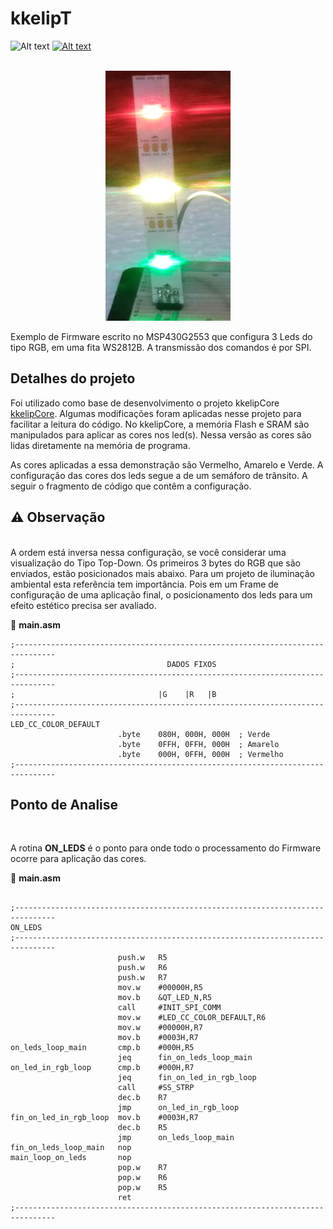 # kkelipT

![Alt text](https://img.shields.io/badge/ASM-MSP430G2553-red?style=plastic)
[![Alt text](https://img.shields.io/badge/TI-CCS-blue?style=plastic)](https://www.ti.com/tool/CCSTUDIO)


</br>

<div style="text-align: center;">
<img src="img/P_20240719_110004.jpg" alt="Alt text" width="200" height="400">
</div>


Exemplo de Firmware escrito no MSP430G2553 que configura 3 Leds do tipo RGB, em uma fita WS2812B. A transmissão dos comandos é por SPI. 

## Detalhes do projeto

Foi utilizado como base de desenvolvimento o projeto kkelipCore
[kkelipCore](https://github.com/Pinablink/kkelipCore).
Algumas modificações foram aplicadas nesse projeto para facilitar a leitura do código. No kkelipCore, a memória Flash e SRAM são manipulados para aplicar as cores nos led(s). Nessa versão as cores são lidas diretamente na memória de programa. 

As cores aplicadas a essa demonstração são Vermelho, Amarelo e Verde. A configuração das cores dos leds segue a de um semáforo de trânsito. A seguir o fragmento de código que contêm a configuração.

## ⚠️ Observação
</br>
A ordem está inversa nessa configuração, se você considerar uma visualização do Tipo Top-Down. Os primeiros 3 bytes do RGB que são enviados, estão posicionados mais abaixo. Para um projeto de iluminação ambiental esta referência tem importância. Pois em um Frame de configuração de uma aplicação final, o posicionamento dos leds para um efeito estético precisa ser avaliado.

</br>


📃 **main.asm**
````
;-------------------------------------------------------------------------------
;                                  DADOS FIXOS
;-------------------------------------------------------------------------------
;                                |G    |R   |B
;-------------------------------------------------------------------------------
LED_CC_COLOR_DEFAULT
						.byte    080H, 000H, 000H  ; Verde
						.byte    0FFH, 0FFH, 000H  ; Amarelo
						.byte    000H, 0FFH, 000H  ; Vermelho
;-------------------------------------------------------------------------------

````

## Ponto de Analise
</br>

A rotina **ON_LEDS** é o ponto para onde todo o processamento do Firmware ocorre para aplicação das cores. 

📃 **main.asm**
````

;-------------------------------------------------------------------------------
ON_LEDS
;-------------------------------------------------------------------------------
                        push.w   R5
                        push.w   R6
                        push.w   R7
                        mov.w    #00000H,R5
                        mov.b    &QT_LED_N,R5
						call     #INIT_SPI_COMM
						mov.w    #LED_CC_COLOR_DEFAULT,R6
						mov.w    #00000H,R7
						mov.b    #0003H,R7
on_leds_loop_main		cmp.b    #000H,R5
						jeq      fin_on_leds_loop_main
on_led_in_rgb_loop		cmp.b    #000H,R7
						jeq      fin_on_led_in_rgb_loop
						call     #SS_STRP
						dec.b    R7
						jmp      on_led_in_rgb_loop
fin_on_led_in_rgb_loop	mov.b    #0003H,R7
                        dec.b    R5
						jmp		 on_leds_loop_main
fin_on_leds_loop_main   nop
main_loop_on_leds       nop
						pop.w    R7
                        pop.w    R6
                        pop.w    R5
						ret
;-------------------------------------------------------------------------------

````


